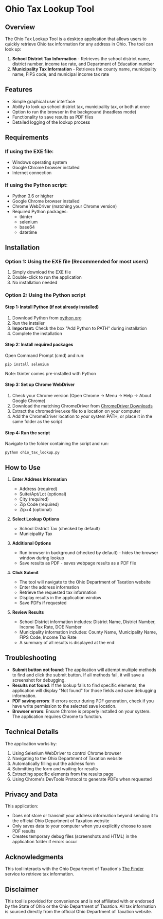 # Ohio Tax Lookup Tool

## Overview
The Ohio Tax Lookup Tool is a desktop application that allows users to quickly retrieve Ohio tax information for any address in Ohio. The tool can look up:

1. **School District Tax Information** - Retrieves the school district name, district number, income tax rate, and Department of Education number
2. **Municipality Tax Information** - Retrieves the county name, municipality name, FIPS code, and municipal income tax rate

## Features
- Simple graphical user interface
- Ability to look up school district tax, municipality tax, or both at once
- Option to run the browser in the background (headless mode)
- Functionality to save results as PDF files
- Detailed logging of the lookup process

## Requirements

### If using the EXE file:
- Windows operating system
- Google Chrome browser installed
- Internet connection

### If using the Python script:
- Python 3.6 or higher
- Google Chrome browser installed
- Chrome WebDriver (matching your Chrome version)
- Required Python packages:
  - tkinter
  - selenium
  - base64
  - datetime

## Installation

### Option 1: Using the EXE file (Recommended for most users)
1. Simply download the EXE file
2. Double-click to run the application
3. No installation needed

### Option 2: Using the Python script

#### Step 1: Install Python (if not already installed)
1. Download Python from [python.org](https://www.python.org/downloads/)
2. Run the installer
3. **Important:** Check the box "Add Python to PATH" during installation
4. Complete the installation

#### Step 2: Install required packages
Open Command Prompt (cmd) and run:
```
pip install selenium
```
Note: tkinter comes pre-installed with Python

#### Step 3: Set up Chrome WebDriver
1. Check your Chrome version (Open Chrome → Menu → Help → About Google Chrome)
2. Download the matching ChromeDriver from [ChromeDriver Downloads](https://chromedriver.chromium.org/downloads)
3. Extract the chromedriver.exe file to a location on your computer
4. Add the ChromeDriver location to your system PATH, or place it in the same folder as the script

#### Step 4: Run the script
Navigate to the folder containing the script and run:
```
python ohio_tax_lookup.py
```

## How to Use

1. **Enter Address Information**
   - Address (required)
   - Suite/Apt/Lot (optional)
   - City (required)
   - Zip Code (required)
   - Zip+4 (optional)

2. **Select Lookup Options**
   - School District Tax (checked by default)
   - Municipality Tax

3. **Additional Options**
   - Run browser in background (checked by default) - hides the browser window during lookup
   - Save results as PDF - saves webpage results as a PDF file

4. **Click Submit**
   - The tool will navigate to the Ohio Department of Taxation website
   - Enter the address information
   - Retrieve the requested tax information
   - Display results in the application window
   - Save PDFs if requested

5. **Review Results**
   - School District information includes: District Name, District Number, Income Tax Rate, DOE Number
   - Municipality information includes: County Name, Municipality Name, FIPS Code, Income Tax Rate
   - A summary of all results is displayed at the end

## Troubleshooting

- **Submit button not found**: The application will attempt multiple methods to find and click the submit button. If all methods fail, it will save a screenshot for debugging.
- **Results not found**: If the lookup fails to find specific elements, the application will display "Not found" for those fields and save debugging information.
- **PDF saving errors**: If errors occur during PDF generation, check if you have write permission to the selected save location.
- **Browser errors**: Ensure Chrome is properly installed on your system. The application requires Chrome to function.

## Technical Details

The application works by:
1. Using Selenium WebDriver to control Chrome browser
2. Navigating to the Ohio Department of Taxation website
3. Automatically filling out the address form
4. Submitting the form and waiting for results
5. Extracting specific elements from the results page
6. Using Chrome's DevTools Protocol to generate PDFs when requested

## Privacy and Data

This application:
- Does not store or transmit your address information beyond sending it to the official Ohio Department of Taxation website
- Only saves data to your computer when you explicitly choose to save PDF results
- Creates temporary debug files (screenshots and HTML) in the application folder if errors occur

## Acknowledgments

This tool interacts with the Ohio Department of Taxation's [The Finder](https://thefinder.tax.ohio.gov) service to retrieve tax information.

## Disclaimer

This tool is provided for convenience and is not affiliated with or endorsed by the State of Ohio or the Ohio Department of Taxation. All tax information is sourced directly from the official Ohio Department of Taxation website.